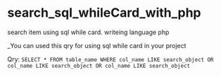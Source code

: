 # search_sql_whileCard_with_php
search item using sql while card. writeing language php



 _You can used this qry for using sql while card in your project 
 
Qry: `SELECT * FROM table_name WHERE col_name LIKE search_object OR col_name LIKE search_object OR col_name LIKE search_object`
